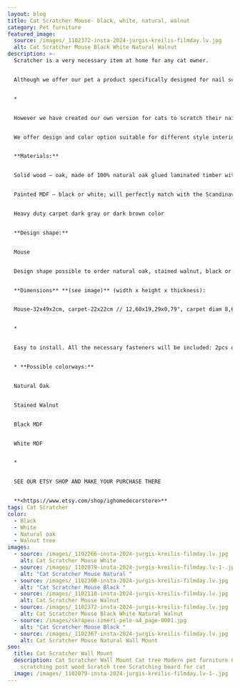 ```yaml
---
layout: blog
title: Cat Scratcher Mouse- black, white, natural, walnut
category: Pet furniture
featured_image:
  source: /images/_1102372-insta-2024-jurgis-kreilis-filmday.lv.jpg
  alt: Cat Scratcher Mouse Black White Natural Walnut
description: >-
  Scratcher is a very necessary item at home for any cat owner.


  Although we offer our pet a product specifically designed for nail scratching, the paw still slips and the nails get caught in the side of the sofa, the carpet or the window frame:)


  *


  However we have created our own version for cats to scratch their nails. Our idea is that the scratcher should not only serve the nails well, but also be aesthetic so that the owner of the house is pleasant to look at it.


  We offer design and color option suitable for different style interiors. 2 ways of use - mounted on the wall or placed on the floor. Your cat has the right to choose:)


  **Materials:**


  Solid wood – oak, made of 100% natural oak glued laminated timber with lacquer finish or stained walnut color. Due to the natural diversity of wood, each piece has a unique texture. The applied black filler in places of knots, cracks, and other natural defects, make the item look slightly rustic.


  Painted MDF – black or white; will perfectly match with the Scandinavian minimalistic interior design!


  Heavy duty carpet dark gray or dark brown color


  **Design shape:**


  Mouse


  Design shape possible to order natural oak, stained walnut, black or white color.


  **Dimensions** **(see image)** (width x height x thickness):


  Mouse-32x49x2cm, carpet-22x22cm // 12,60x19,29x0,79", carpet diam 8,66"


  *


  Easy to install. All the necessary fasteners will be included: 2pcs dowels, 2 screws to hang, 2 pcs anti slip rubber pods if use on the floor.


  * **Possible colorways:**


  Natural Oak


  Stained Walnut 


  Black MDF


  White MDF


  *


  SEE OUR ETSY SHOP AND MAKE YOUR PURCHASE THERE


  **<https://www.etsy.com/shop/ighomedecorstore>**
tags: Cat Scratcher
color:
  - Black
  - White
  - Natural oak
  - Walnut tree
images:
  - source: /images/_1102266-insta-2024-jurgis-kreilis-filmday.lv.jpg
    alt: Cat Scratcher Mouse White
  - source: /images/_1102079-insta-2024-jurgis-kreilis-filmday.lv-1-.jpg
    alt: "Cat Scratcher Mouse Natural "
  - source: /images/_1102300-insta-2024-jurgis-kreilis-filmday.lv.jpg
    alt: "Cat Scratcher Mouse Black "
  - source: /images/_1102118-insta-2024-jurgis-kreilis-filmday.lv.jpg
    alt: Cat Scratcher Mouse Walnut
  - source: /images/_1102372-insta-2024-jurgis-kreilis-filmday.lv.jpg
    alt: Cat Scratcher Mouse Black White Natural Walnut
  - source: /images/skrápeu-izméri-pele-a4_page-0001.jpg
    alt: "Cat Scratcher Mouse Black "
  - source: /images/_1102367-insta-2024-jurgis-kreilis-filmday.lv.jpg
    alt: Cat Scratcher Mouse Natural Wall Mount
seo:
  title: Cat Scratcher Wall Mount
  description: Cat Scratcher Wall Mount Cat tree Modern pet furniture Cat
    scratching post wood Scratch tree Scratching board for cat
  image: /images/_1102079-insta-2024-jurgis-kreilis-filmday.lv-1-.jpg
---
```

